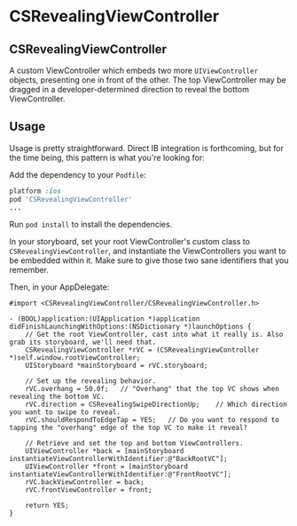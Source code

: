 CSRevealingViewController
=========================

## CSRevealingViewController

A custom ViewController which embeds two more `UIViewController` objects, presenting one in front of the other. The top ViewController may be dragged in a developer-determined direction to reveal the bottom ViewController.

## Usage

Usage is pretty straightforward. Direct IB integration is forthcoming, but for the time being, this pattern is what you're looking for:

Add the dependency to your `Podfile`:

```ruby
platform :ios
pod 'CSRevealingViewController'
...
```

Run `pod install` to install the dependencies.

In your storyboard, set your root ViewController's custom class to `CSRevealingViewController`, and instantiate the ViewControllers you want to be embedded within it. Make sure to give those two sane identifiers that you remember.

Then, in your AppDelegate:

```objc
#import <CSRevealingViewController/CSRevealingViewController.h>

- (BOOL)application:(UIApplication *)application didFinishLaunchingWithOptions:(NSDictionary *)launchOptions {
    // Get the root ViewController, cast into what it really is. Also grab its storyboard, we'll need that.
    CSRevealingViewController *rVC = (CSRevealingViewController *)self.window.rootViewController;
    UIStoryboard *mainStoryboard = rVC.storyboard;

    // Set up the revealing behavior.
    rVC.overhang = 50.0f;   // "Overhang" that the top VC shows when revealing the bottom VC.
    rVC.direction = CSRevealingSwipeDirectionUp;    // Which direction you want to swipe to reveal.
    rVC.shouldRespondToEdgeTap = YES;   // Do you want to respond to tapping the "overhang" edge of the top VC to make it reveal?

    // Retrieve and set the top and bottom ViewControllers.
    UIViewController *back = [mainStoryboard instantiateViewControllerWithIdentifier:@"BackRootVC"];
    UIViewController *front = [mainStoryboard instantiateViewControllerWithIdentifier:@"FrontRootVC"];
    rVC.backViewController = back;
    rVC.frontViewController = front;

    return YES;
}



```
